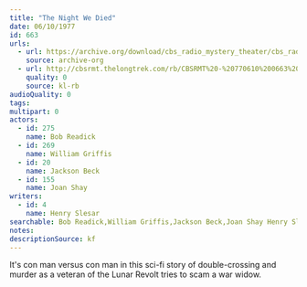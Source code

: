 ```yaml
---
title: "The Night We Died"
date: 06/10/1977
id: 663
urls: 
  - url: https://archive.org/download/cbs_radio_mystery_theater/cbs_radio_mystery_theater-0651-0700.zip/cbs_radio_mystery_theater-0651-0700%2Fcbsrmt_0663_the_night_we_died.mp3
    source: archive-org
  - url: http://cbsrmt.thelongtrek.com/rb/CBSRMT%20-%20770610%200663%20The%20Night%20We%20Died_WLNH-FM_rb.mp3
    quality: 0
    source: kl-rb
audioQuality: 0
tags: 
multipart: 0
actors:  
  - id: 275
    name: Bob Readick  
  - id: 269
    name: William Griffis  
  - id: 20
    name: Jackson Beck  
  - id: 155
    name: Joan Shay
writers:  
  - id: 4
    name: Henry Slesar
searchable: Bob Readick,William Griffis,Jackson Beck,Joan Shay Henry Slesar
notes: 
descriptionSource: kf
---
```

It's con man versus con man in this sci-fi story of double-crossing and murder as a veteran of the Lunar Revolt tries to scam a war widow.